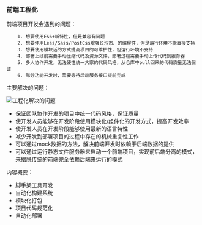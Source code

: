 ### 前端工程化

前端项目开发会遇到的问题：

		1. 想要使用ES6+新特性，但是兼容有问题
		2. 想要使用Less/Sass/PostCss增强长沙市、的编程性，但是运行环境不能直接支持
		3. 想要使用模块话的方式提高项目的可维护性，但运行环境不支持
		4. 部署上线前需要手动压缩代码及资源文件，部署过程需要手动上传代码到服务器
		5. 多人协作开发，无法硬性统一大家的代码风格，从仓库中pull回来的代码质量无法保证
		6. 部分功能开发时，需要等待后端服务接口提前完成

主要解决的问题：

![工程化解决的问题](https://note.youdao.com/yws/public/resource/cf4c1c1f89527ccacdbaf2bb51c1a8fd/xmlnote/WEBRESOURCEda0d210241d4569d9a240caaf81cff9b/1160)

- 保证团队协作开发的项目中统一代码风格，保证质量
- 使开发人员能够在开发阶段使用模块化/组件化的开发方式，提高开发效率
- 使开发人员在开发阶段能够使用最新的语言特性
- 减少开发到部署项目的过程中存在的机械重复性工作
- 可以通过mock数据的方法，解决前端开发时依赖于后端数据的提供
- 可以通过运行静态文件服务器来启动一个前端项目，实现前后端分离的模式，来摆脱传统的前端完全依赖后端来运行的模式

内容概要： 

- 脚手架工具开发
- 自动化构建系统
- 模块化打包
- 项目代码规范化
- 自动化部署